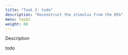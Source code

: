 ```yaml
---
title: "Task 2: todo"
description: "Reconstruct the stimulus from the EEG"
menu: task2
weight: 80
---
```



Description 

todo